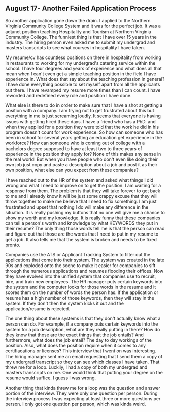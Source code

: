 ## August 17- Another Failed Application Process

So another application gone down the drain. 
I applied to the Northern Virginia Community College System and it was for the perfect job. 
It was a adjunct position teaching Hospitality and Tourism at Northern Virginia Community College. 
The funniest thing is that I have over 15 years in the industry. 
The hiring person even asked me to submit my undergrad and masters transcripts to see what courses in hospitality I have taken. 


My resume/cv has countless positions on there in hospitality from working in restaurants to working for my undergrad's catering service within the school. 
I have four degrees and years of experience and what does all that mean when I can't even get a simple teaching position in the field I have experience in.
What does that say about the teaching profession in general? 
I have done everything possible to set myself apart from all the applicants out there. 
I have revamped my resume more times than I can count. 
I have reworded and redefined every role and position I have done. 


What else is there to do in order to make sure that I have a shot at getting a position with a company. 
I am trying not to get frustrated about this but everything in me is just screaming loudly. 
It seems that everyone is having issues with getting hired these days. 
I have a friend who has a PhD. and when they applied for a position they were told that the work he did in his program doesn't count for work experience. 
So how can someone who has been in school for several years getting an education get experience in the workforce? 
How can someone who is coming out of college with a bachelors degree supposed to have at least two to three years of experience in the position they apply for? 
None of this makes any sense in the real world! 
But when you have people who don't even like doing their own job just copy and paste a description about a job and post it as their own position, what else can you expect from these companies? 

I have reached out to the HR of the system and asked what things I did wrong and what I need to improve on to get the position. 
I am waiting for a response from them. 
The problem is that they will take forever to get back to me and I already know it will be just some crappy excuse that they will throw together to make me believe that I need to fix something. 
I am just frustrated and upset that nothing I do will make any difference in the situation. 
It is really pushing my buttons that no one will give me a chance to show my worth and my knowledge. 
It is really funny that these companies can tell a person's worth and knowledge by what KEYWORDS they put in their resume? 
The only thing those words tell me is that the person can read and figure out that those are the words that I need to put in my resume to get a job. 
It also tells me that the system is broken and needs to be fixed pronto. 

Companies use the ATS or Applicant Tracking System to filter out the applications that come into their system. The system was created in the late 90s and exploded onto the scene to make it easier for companies to sift through the numerous applications and resumes flooding their offices. 
Now they have evolved into the unified system that companies use to recruit, hire, and train new employees.
The HR manager puts certain keywords into the system and the computer looks for those words in the resume and it scores them on the number of words the person has. 
If the application or resume has a high number of those keywords, then they will stay in the system. 
If they don't then the system kicks it out and the application/resume is rejected. 

The one thing about these systems is that they don't actually know what a person can do. 
For example, if a company puts certain keywords into the system for a job description, what are they really putting in there? 
How do they know that those are the exact things that the job entails? 
And furthermore, what does the job entail? 
The day to day workings of the position. 
Also, what does the position require when it comes to any certifiacations or licenses? 
This interview that I went on was interesting. 
The hiring manager sent me an email requesting that I send them a copy of my undergrad transcript so they can see which classes I have taken. 
That threw me for a loop.
Luckily, I had a copy of both my undergrad and masters transcripts on me. 
One would think that putting your degree on the resume would suffice. 
I guess I was wrong. 

Another thing that kinda threw me for a loop was the question and answer portion of the interview. 
They were only one question per person. 
During the interview process I was expecting at least three or more questions per person. 
I only got one question per person, which was kinda weird. 

